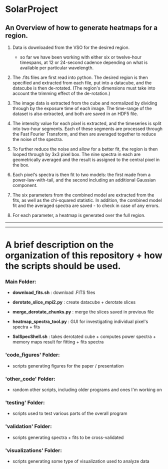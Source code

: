 # SolarProject

## An Overview of how to generate heatmaps for a region. ##

1. Data is downloaded from the VSO for the desired region.
   - so far we have been working with either six or twelve-hour timespans, at 
     12 or 24-second cadence depending on what is available per particular wavelength.

2. The .fits files are first read into python.  The desired region is then specified and extracted from each file, put into a datacube, and the datacube is then de-rotated.  (The region's dimensions must take into account the trimming effect of the de-rotation.)

3. The image data is extracted from the cube and normalized by dividing through by the exposure time of each image.  The time-range of the dataset is also extracted, and both are saved in an HDF5 file.  

4. The intensity value for each pixel is extracted, and the timeseries is split into two-hour segments.  Each of these segments are processed through the Fast Fourier Transform, and then are averaged together to reduce the noise of the spectra.

5. To further reduce the noise and allow for a better fit, the region is then looped through by 3x3 pixel box.  The nine spectra in each are geometrically averaged and the result is assigned to the central pixel in the box.  

6. Each pixel's spectra is then fit to two models: the first made from a power-law-with-tail, and the second including an additional Gaussian component.

7. The six parameters from the combined model are extracted from the fits, as well as the chi-squared statistic.  In addition, the combined model fit and the averaged spectra are saved - to check in case of any errors.  

8. For each parameter, a heatmap is generated over the full region.


***
***

# A brief description on the organization of this repository + how the scripts should be used. #

### Main Folder: ###

- **download_fits.sh** : download .FITS files

- **derotate_slice_mpi2.py** : create datacube + derotate slices

- **merge_derotate_chunks.py** : merge the slices saved in previous file

- **heatmap_spectra_tool.py** : GUI for investigating individual pixel's spectra + fits

- **SolSpecShell.sh** : takes derotated cube + computes power spectra + memory maps result for fitting + fits spectra


### 'code_figures' Folder: ###

- scripts generating figures for the paper / presentation


### 'other_code' Folder: ###

- random other scripts, including older programs and ones I'm working on


### 'testing' Folder: ###

- scripts used to test various parts of the overall program


### 'validation' Folder: ###

- scripts generating spectra + fits to be cross-validated 


### 'visualizations' Folder: ###

- scripts generating some type of visualization used to analyze data

